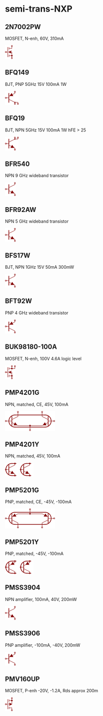 # semi-trans-NXP

## 2N7002PW
MOSFET, N-enh, 60V, 310mA

![2N7002PW__1__1](/images/semi-trans-NXP__2N7002PW__1__1.png?raw=true) 

## BFQ149
BJT, PNP 5GHz 15V 100mA 1W

![BFQ149__1__1](/images/semi-trans-NXP__BFQ149__1__1.png?raw=true) 

## BFQ19
BJT, NPN 5GHz 15V 100mA 1W hFE > 25

![BFQ19__1__1](/images/semi-trans-NXP__BFQ19__1__1.png?raw=true) 

## BFR540
NPN 9 GHz wideband transistor

![BFR540__1__1](/images/semi-trans-NXP__BFR540__1__1.png?raw=true) 

## BFR92AW
NPN 5 GHz wideband transistor

![BFR92AW__1__1](/images/semi-trans-NXP__BFR92AW__1__1.png?raw=true) 

## BFS17W
BJT, NPN 1GHz 15V 50mA 300mW

![BFS17W__1__1](/images/semi-trans-NXP__BFS17W__1__1.png?raw=true) 

## BFT92W
PNP 4 GHz wideband transistor

![BFT92W__1__1](/images/semi-trans-NXP__BFT92W__1__1.png?raw=true) 

## BUK98180-100A
MOSFET, N-enh, 100V 4.6A logic level

![BUK98180-100A__1__1](/images/semi-trans-NXP__BUK98180-100A__1__1.png?raw=true) 

## PMP4201G
NPN, matched, CE, 45V, 100mA

![PMP4201G__1__1](/images/semi-trans-NXP__PMP4201G__1__1.png?raw=true) 

## PMP4201Y
NPN, matched, 45V, 100mA

![PMP4201Y__1__1](/images/semi-trans-NXP__PMP4201Y__1__1.png?raw=true) 
![PMP4201Y__2__1](/images/semi-trans-NXP__PMP4201Y__2__1.png?raw=true) 

## PMP5201G
PNP, matched, CE, -45V, -100mA

![PMP5201G__1__1](/images/semi-trans-NXP__PMP5201G__1__1.png?raw=true) 

## PMP5201Y
PNP, matched, -45V, -100mA

![PMP5201Y__1__1](/images/semi-trans-NXP__PMP5201Y__1__1.png?raw=true) 
![PMP5201Y__2__1](/images/semi-trans-NXP__PMP5201Y__2__1.png?raw=true) 

## PMSS3904
NPN amplifier, 100mA, 40V, 200mW

![PMSS3904__1__1](/images/semi-trans-NXP__PMSS3904__1__1.png?raw=true) 

## PMSS3906
PNP amplifier, -100mA, -40V, 200mW

![PMSS3906__1__1](/images/semi-trans-NXP__PMSS3906__1__1.png?raw=true) 

## PMV160UP
MOSFET, P-enh -20V, -1.2A, Rds approx 200m

![PMV160UP__1__1](/images/semi-trans-NXP__PMV160UP__1__1.png?raw=true) 

